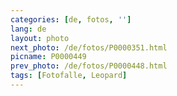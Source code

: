 ```yaml
---
categories: [de, fotos, '']
lang: de
layout: photo
next_photo: /de/fotos/P0000351.html
picname: P0000449
prev_photo: /de/fotos/P0000448.html
tags: [Fotofalle, Leopard]
---
```

